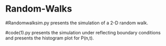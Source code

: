 # Random-Walks
#Randomwalksim.py presents the simulation of a 2-D random walk.


#code(1).py presents the simulation under reflecting boundary conditions and presents the histogram plot for P(n,t).


